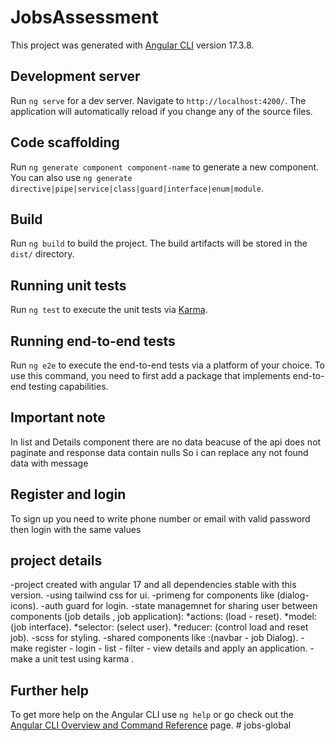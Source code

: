 # JobsAssessment

This project was generated with [Angular CLI](https://github.com/angular/angular-cli) version 17.3.8.

## Development server

Run `ng serve` for a dev server. Navigate to `http://localhost:4200/`. The application will automatically reload if you change any of the source files.

## Code scaffolding

Run `ng generate component component-name` to generate a new component. You can also use `ng generate directive|pipe|service|class|guard|interface|enum|module`.

## Build

Run `ng build` to build the project. The build artifacts will be stored in the `dist/` directory.

## Running unit tests

Run `ng test` to execute the unit tests via [Karma](https://karma-runner.github.io).

## Running end-to-end tests

Run `ng e2e` to execute the end-to-end tests via a platform of your choice. To use this command, you need to first add a package that implements end-to-end testing capabilities.

## Important note

In list and Details component there are no data beacuse of the api does not paginate and response data contain nulls
So i can replace any not found data with message

## Register and login
To sign up you need to write phone number or email with valid password then login with the same values
 
## project details
-project created with angular 17 and all dependencies stable with this version.
   -using tailwind css for ui.
   -primeng for components like (dialog-icons).
   -auth guard for login.
   -state managemnet for sharing user between components (job details , job application):
      *actions: (load - reset).
      *model: (job interface).
      *selector: (select user).
      *reducer: (control load and reset job).
    -scss for styling.
    -shared components like :(navbar - job Dialog).
    -make register - login - list - filter - view details and apply an application.
    -make a unit test using karma .


## Further help

To get more help on the Angular CLI use `ng help` or go check out the [Angular CLI Overview and Command Reference](https://angular.io/cli) page.
#   j o b s - g l o b a l 
 
 
